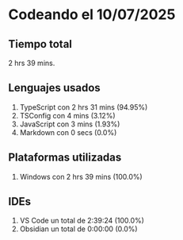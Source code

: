 # Codeando el 10/07/2025

## Tiempo total
2 hrs 39 mins.

## Lenguajes usados
1. TypeScript con 2 hrs 31 mins (94.95%)
1. TSConfig con 4 mins (3.12%)
1. JavaScript con 3 mins (1.93%)
1. Markdown con 0 secs (0.0%)

## Plataformas utilizadas
1. Windows con 2 hrs 39 mins (100.0%)

## IDEs
1. VS Code un total de 2:39:24 (100.0%)
1. Obsidian un total de 0:00:00 (0.0%)
